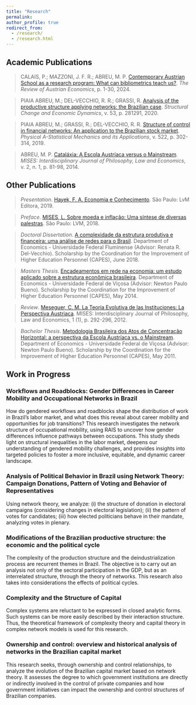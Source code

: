 ```yaml
---
title: "Research"
permalink:
author_profile: true
redirect_from: 
  - /research/
  - /research.html
---
```


## Academic Publications

> CALAIS, P.; MAZZONI, J. F. R.; ABREU, M. P. [Contemporary Austrian School as a research program: What can bibliometrics teach us?](https://doi.org/10.1007/s11138-024-00657-z). _The Review of Austrian Economics_, p. 1-30, 2024.
 
> PIAIA ABREU, M.; DEL-VECCHIO, R. R.; GRASSI, R. [Analysis of the productive structure applying networks: the Brazilian case](https://doi.org/10.1016/j.strueco.2020.03.005). _Structural Change and Economic Dynamics_, v. 53, p. 281291, 2020.

> PIAIA ABREU, M.; GRASSI, R.; DEL-VECCHIO, R. R. [Structure of control in financial networks: An application to the Brazilian stock market](https://doi.org/10.1016/j.physa.2019.01.084). _Physical A-Statistical Mechanics and its Applications_, v. 522, p. 302-314, 2019.

> ABREU, M. P. [Cataláxia: A Escola Austríaca versus o Mainstream](https://doi.org/10.30800/mises.2014.v2.581). _MISES: Interdisciplinary Journal of Philosophy, Law and Economics_, v. 2, n. 1, p. 81-98, 2014.


## Other Publications

> _Presentation_. [Hayek, F. A. Economia e Conhecimento](https://www.amazon.com.br/Economia-conhecimento-Livro-bolso/dp/6550520053). São Paulo: LvM Editora, 2019.

> _Preface_. [MISES, L. Sobre moeda e inflação: Uma síntese de diversas palestras](https://www.amazon.com.br/Sobre-moeda-infla%C3%A7%C3%A3o-diversas-palestras/dp/8593751636). São Paulo: LVM, 2018.

> _Doctoral Dissertation_. [A complexidade da estrutura produtiva e financeira: uma análise de redes para o Brasil](https://github.com/piaiaabreu/piaiaabreu.github.io/blob/master/files/PIAIA%20ABREU%20(2018)_Doctoral%20Dissertation.pdf). Department of Economics - Universidade Federal Fluminense (Advisor: Renata R. Del-Vecchio). Scholarship by the Coordination for the Improvement of Higher Education Personnel (CAPES), June 2018.

> _Masters Thesis_. [Encadeamentos em rede na economia: um estudo aplicado sobre a estrutura econômica brasileira](https://github.com/piaiaabreu/piaiaabreu.github.io/blob/master/files/PIAIA%20ABREU%20(2014)_Masters%20Thesis.pdf). Department of Economics - Universidade Federal de Viçosa (Advisor: Newton Paulo Bueno). Scholarship by the Coordination for the Improvement of Higher Education Personnel (CAPES), May 2014.

> _Review_. [Meseguer, C. M. La Teoría Evolutiva de las Instituciones: La Perspectiva Austriaca](https://doi.org/10.30800/mises.2013.v1.237). MISES: Interdisciplinary Journal of Philosophy, Law and Economics, 1 (1), p. 292-296, 2012.

> _Bachelor Thesis_. [Metodologia Brasileira dos Atos de Concentração Horizontal: a perspectiva da Escola Austríaca vs. o Mainstream](https://github.com/piaiaabreu/piaiaabreu.github.io/blob/master/files/PIAIA%20ABREU%20(2011)_Bachelor%20Thesis.pdf). Department of Economics - Universidade Federal de Viçosa (Advisor: Newton Paulo Bueno). Scholarship by the Coordination for the Improvement of Higher Education Personnel (CAPES), May 2011.


## Work in Progress

### Workflows and Roadblocks: Gender Differences in Career Mobility and Occupational Networks in Brazil
How do gendered workflows and roadblocks shape the distribution of work in Brazil’s labor market, and what does this reveal about career mobility and opportunities for job transitions? This research investigates the network structure of occupational mobility, using RAIS to uncover how gender differences influence pathways between occupations. This study sheds light on structural inequalities in the labor market, deepens our understanding of gendered mobility challenges, and provides insights into targeted policies to foster a more inclusive, equitable, and dynamic career landscape.

### Analysis of Political Behavior in Brazil using Network Theory: Campaign Donations, Pattern of Voting and Behavior of Representatives
Using network theory, we analyze: (i) the structure of donation in electoral campaigns (considering changes in electoral legislation); (ii) the pattern of votes for candidates; (iii) how elected politicians behave in their mandate, analyzing votes in plenary.

### Modifications of the Brazilian productive structure: the economic and the political cycle
The complexity of the production structure and the deindustrialization process are recurrent themes in Brazil. The objective is to carry out an analysis not only of the sectoral participation in the GDP, but as an interrelated structure, through the theory of networks. This research also takes into considerations the effects of political cycles.

### Complexity and the Structure of Capital
Complex systems are reluctant to be expressed in closed analytic forms. Such systems can be more easily described by their interaction structure. Thus, the theoretical framework of complexity theory and capital theory in complex network models is used for this research.

### Ownership and control: overview and historical analysis of networks in the Brazilian capital market
This research seeks, through ownership and control relationships, to analyze the evolution of the Brazilian capital market based on network theory. It assesses the degree to which government institutions are directly or indirectly involved in the control of private companies and how government initiatives can impact the ownership and control structures of Brazilian companies.


